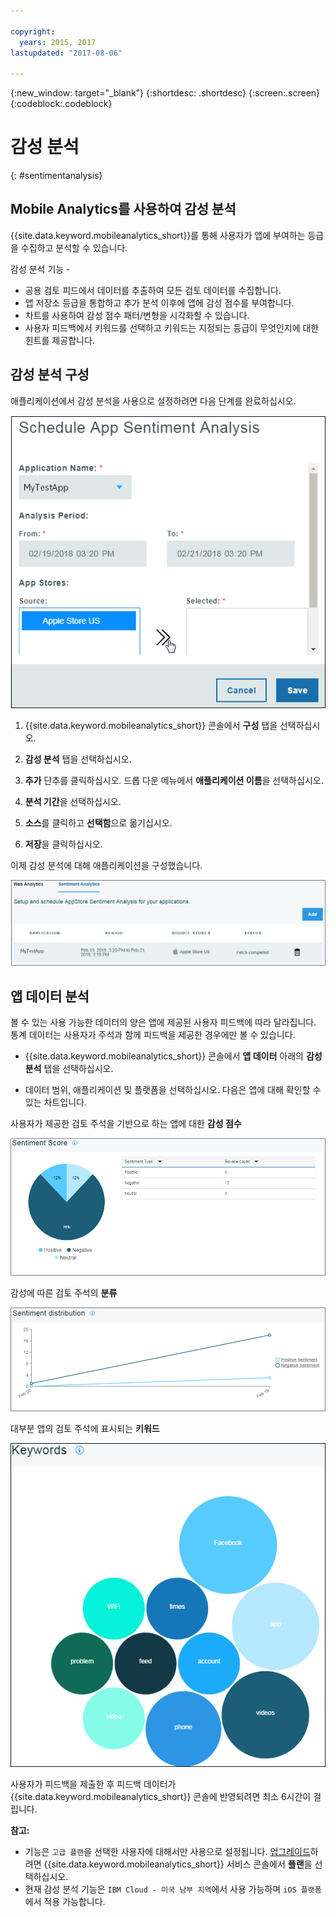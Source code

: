 ```yaml
---

copyright:
  years: 2015, 2017
lastupdated: "2017-08-06"

---
```

{:new_window: target="_blank"}
{:shortdesc: .shortdesc}
{:screen:.screen}
{:codeblock:.codeblock}

# 감성 분석
{: #sentimentanalysis}

## Mobile Analytics를 사용하여 감성 분석

{{site.data.keyword.mobileanalytics_short}}를 통해 사용자가 앱에 부여하는 등급을 수집하고 분석할 수 있습니다.

감성 분석 기능 -

 - 공용 검토 피드에서 데이터를 추출하여 모든 검토 데이터를 수집합니다.
 - 앱 저장소 등급을 통합하고 추가 분석 이후에 앱에 감성 점수를 부여합니다.
 - 차트를 사용하여 감성 점수 패터/변형을 시각화할 수 있습니다.
 - 사용자 피드백에서 키워드를 선택하고 키워드는 지정되는 등급이 무엇인지에 대한 힌트를 제공합니다.
 
## 감성 분석 구성

애플리케이션에서 감성 분석을 사용으로 설정하려면 다음 단계를 완료하십시오.

![감성 구성](images/configure_sentiment.png)

1. {{site.data.keyword.mobileanalytics_short}} 콘솔에서 **구성** 탭을 선택하십시오.

2. **감성 분석** 탭을 선택하십시오.

3. **추가** 단추를 클릭하십시오. 드롭 다운 메뉴에서 **애플리케이션 이름**을 선택하십시오.

4. **분석 기간**을 선택하십시오. 

5. **소스**를 클릭하고 **선택함**으로 옮기십시오.

6. **저장**을 클릭하십시오.

이제 감성 분석에 대해 애플리케이션을 구성했습니다.

![감성](images/sentiment_analysis.png)

## 앱 데이터 분석

볼 수 있는 사용 가능한 데이터의 양은 앱에 제공된 사용자 피드백에 따라 달라집니다. 통계 데이터는 사용자가 주석과 함께 피드백을 제공한 경우에만 볼 수 있습니다.

 - {{site.data.keyword.mobileanalytics_short}} 콘솔에서 **앱 데이터** 아래의 **감성 분석** 탭을 선택하십시오.

 - 데이터 범위, 애플리케이션 및 플랫폼을 선택하십시오. 다음은 앱에 대해 확인할 수 있는 차트입니다. 

사용자가 제공한 검토 주석을 기반으로 하는 앱에 대한 **감성 점수** 

![감성 점수](images/sentiment_score.png)

감성에 따른 검토 주석의 **분류**

![검토 주석](images/sentiment_review.png)

대부분 앱의 검토 주석에 표시되는 **키워드**

![키워드](images/sentiment_keywords.png)


사용자가 피드백을 제출한 후 피드백 데이터가 {{site.data.keyword.mobileanalytics_short}} 콘솔에 반영되려면 최소 6시간이 걸립니다.

**참고:**
 - 기능은 `고급 플랜`을 선택한 사용자에 대해서만 사용으로 설정됩니다. [업그레이드](https://console-tok02-red.cdn.s-bluemix.net/docs/account/change-plan.html#changing)하려면 {{site.data.keyword.mobileanalytics_short}} 서비스 콘솔에서 **플랜**을 선택하십시오.
 - 현재 감성 분석 기능은 `IBM Cloud - 미국 남부 지역`에서 사용 가능하며 `iOS 플랫폼`에서 적용 가능합니다.








































